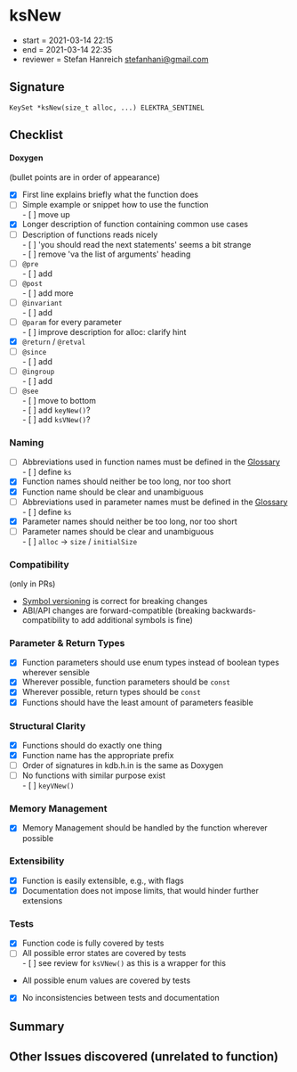 # ksNew

- start = 2021-03-14 22:15
- end = 2021-03-14 22:35
- reviewer = Stefan Hanreich <stefanhani@gmail.com>

## Signature

`KeySet *ksNew(size_t alloc, ...) ELEKTRA_SENTINEL`

## Checklist

#### Doxygen

(bullet points are in order of appearance)

- [x] First line explains briefly what the function does
- [ ] Simple example or snippet how to use the function  
      - [ ] move up
- [x] Longer description of function containing common use cases
- [ ] Description of functions reads nicely  
      - [ ] 'you should read the next statements' seems a bit strange  
      - [ ] remove 'va the list of arguments' heading
- [ ] `@pre`  
      - [ ] add
- [ ] `@post`  
      - [ ] add more
- [ ] `@invariant`  
      - [ ] add
- [ ] `@param` for every parameter  
      - [ ] improve description for alloc: clarify hint
- [x] `@return` / `@retval`
- [ ] `@since`  
      - [ ] add
- [ ] `@ingroup`  
      - [ ] add
- [ ] `@see`  
      - [ ] move to bottom  
      - [ ] add `keyNew()`?  
      - [ ] add `ksVNew()`?

### Naming

- [ ] Abbreviations used in function names must be defined in the
      [Glossary](/doc/help/elektra-glossary.md)  
      - [ ] define `ks`
- [x] Function names should neither be too long, nor too short
- [x] Function name should be clear and unambiguous
- [ ] Abbreviations used in parameter names must be defined in the
      [Glossary](/doc/help/elektra-glossary.md)  
      - [ ] define `ks`
- [x] Parameter names should neither be too long, nor too short
- [ ] Parameter names should be clear and unambiguous  
      - [ ] `alloc` -> `size` / `initialSize`

### Compatibility

(only in PRs)

- [Symbol versioning](/doc/dev/symbol-versioning.md)
      is correct for breaking changes
- ABI/API changes are forward-compatible (breaking backwards-compatibility
      to add additional symbols is fine)

### Parameter & Return Types

- [x] Function parameters should use enum types instead of boolean types
      wherever sensible
- [x] Wherever possible, function parameters should be `const`
- [x] Wherever possible, return types should be `const`
- [x] Functions should have the least amount of parameters feasible

### Structural Clarity

- [x] Functions should do exactly one thing
- [x] Function name has the appropriate prefix
- [ ] Order of signatures in kdb.h.in is the same as Doxygen
- [ ] No functions with similar purpose exist  
      - [ ] `keyVNew()`

### Memory Management

- [x] Memory Management should be handled by the function wherever possible

### Extensibility

- [x] Function is easily extensible, e.g., with flags
- [x] Documentation does not impose limits, that would hinder further extensions

### Tests

- [x] Function code is fully covered by tests
- [ ] All possible error states are covered by tests  
      - [ ] see review for `ksVNew()` as this is a wrapper for this
- All possible enum values are covered by tests
- [x] No inconsistencies between tests and documentation

## Summary

## Other Issues discovered (unrelated to function)

